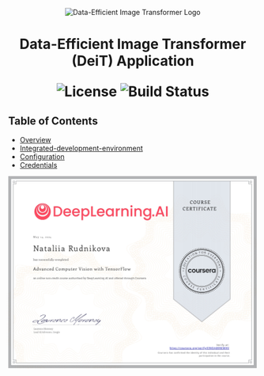 <p align="center">
  <img src="" alt="Data-Efficient Image Transformer Logo" width="250">
</p>

<h1 align="center"> Data-Efficient Image Transformer (DeiT) Application </h>

<p align="center">
  <img alt="License" src="https://img.shields.io/badge/license-Apache%202.0-blue.svg">
  <img alt="Build Status" src="https://img.shields.io/badge/build-passing-teal.svg">
</p>

## Table of Contents

- [Overview](#overview)
- [Integrated-development-environment](#integrated-development-environment)
- [Configuration](#configuration)
- [Credentials](#credentials)

<p align="center">
  <img src="Advanced Computer Vision TensorFlow E9VDAB99EWHV.jpg" alt="Machine Learning Logo" width="825">
</p>
